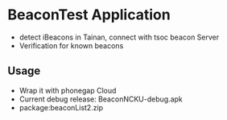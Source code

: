 # BeaconTest Application 
- detect iBeacons in Tainan, connect with tsoc beacon Server
- Verification for known beacons

## Usage
 - Wrap it with phonegap Cloud
 - Current debug release: BeaconNCKU-debug.apk
 - package:beaconList2.zip


  
